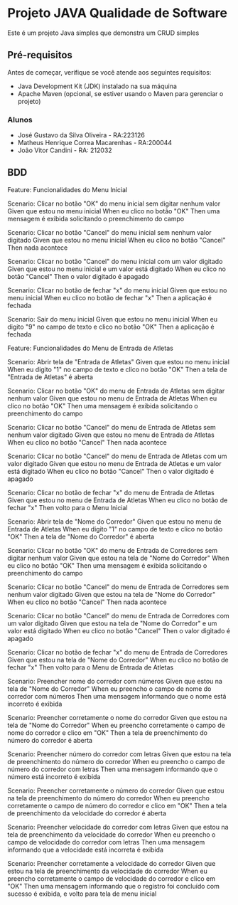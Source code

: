 # Projeto JAVA Qualidade de Software
Este é um projeto Java simples que demonstra um CRUD simples

## Pré-requisitos

Antes de começar, verifique se você atende aos seguintes requisitos:
- Java Development Kit (JDK) instalado na sua máquina
- Apache Maven (opcional, se estiver usando o Maven para gerenciar o projeto)

### Alunos
 - José Gustavo da Silva Oliveira - RA:223126
 - Matheus Henrique Correa Macarenhas - RA:200044
 - João Vitor Candini - RA: 212032
 
## BDD

Feature: Funcionalidades do Menu Inicial

  Scenario: Clicar no botão "OK" do menu inicial sem digitar nenhum valor
    Given que estou no menu inicial
    When eu clico no botão "OK"
    Then uma mensagem é exibida solicitando o preenchimento do campo

  Scenario: Clicar no botão "Cancel" do menu inicial sem nenhum valor digitado
    Given que estou no menu inicial
    When eu clico no botão "Cancel"
    Then nada acontece

  Scenario: Clicar no botão "Cancel" do menu inicial com um valor digitado
    Given que estou no menu inicial e um valor está digitado
    When eu clico no botão "Cancel"
    Then o valor digitado é apagado

  Scenario: Clicar no botão de fechar "x" do menu inicial
    Given que estou no menu inicial
    When eu clico no botão de fechar "x"
    Then a aplicação é fechada

  Scenario: Sair do menu inicial
    Given que estou no menu inicial
    When eu digito "9" no campo de texto e clico no botão "OK"
    Then a aplicação é fechada

Feature: Funcionalidades do Menu de Entrada de Atletas

  Scenario: Abrir tela de "Entrada de Atletas"
    Given que estou no menu inicial
    When eu digito "1" no campo de texto e clico no botão "OK"
    Then a tela de "Entrada de Atletas" é aberta

  Scenario: Clicar no botão "OK" do menu de Entrada de Atletas sem digitar nenhum valor
    Given que estou no menu de Entrada de Atletas
    When eu clico no botão "OK"
    Then uma mensagem é exibida solicitando o preenchimento do campo

  Scenario: Clicar no botão "Cancel" do menu de Entrada de Atletas sem nenhum valor digitado
    Given que estou no menu de Entrada de Atletas
    When eu clico no botão "Cancel"
    Then nada acontece

  Scenario: Clicar no botão "Cancel" do menu de Entrada de Atletas com um valor digitado
    Given que estou no menu de Entrada de Atletas e um valor está digitado
    When eu clico no botão "Cancel"
    Then o valor digitado é apagado

  Scenario: Clicar no botão de fechar "x" do menu de Entrada de Atletas
    Given que estou no menu de Entrada de Atletas
    When eu clico no botão de fechar "x"
    Then volto para o Menu Inicial

  Scenario: Abrir tela de "Nome do Corredor"
    Given que estou no menu de Entrada de Atletas
    When eu digito "1" no campo de texto e clico no botão "OK"
    Then a tela de "Nome do Corredor" é aberta

  Scenario: Clicar no botão "OK" do menu de Entrada de Corredores sem digitar nenhum valor
    Given que estou na tela de "Nome do Corredor"
    When eu clico no botão "OK"
    Then uma mensagem é exibida solicitando o preenchimento do campo

  Scenario: Clicar no botão "Cancel" do menu de Entrada de Corredores sem nenhum valor digitado
    Given que estou na tela de "Nome do Corredor"
    When eu clico no botão "Cancel"
    Then nada acontece

  Scenario: Clicar no botão "Cancel" do menu de Entrada de Corredores com um valor digitado
    Given que estou na tela de "Nome do Corredor" e um valor está digitado
    When eu clico no botão "Cancel"
    Then o valor digitado é apagado

  Scenario: Clicar no botão de fechar "x" do menu de Entrada de Corredores
    Given que estou na tela de "Nome do Corredor"
    When eu clico no botão de fechar "x"
    Then volto para o Menu de Entrada de Atletas

  Scenario: Preencher nome do corredor com números
    Given que estou na tela de "Nome do Corredor"
    When eu preencho o campo de nome do corredor com números
    Then uma mensagem informando que o nome está incorreto é exibida

  Scenario: Preencher corretamente o nome do corredor
    Given que estou na tela de "Nome do Corredor"
    When eu preencho corretamente o campo de nome do corredor e clico em "OK"
    Then a tela de preenchimento do número do corredor é aberta

  Scenario: Preencher número do corredor com letras
    Given que estou na tela de preenchimento do número do corredor
    When eu preencho o campo de número do corredor com letras
    Then uma mensagem informando que o número está incorreto é exibida

  Scenario: Preencher corretamente o número do corredor
    Given que estou na tela de preenchimento do número do corredor
    When eu preencho corretamente o campo de número do corredor e clico em "OK"
    Then a tela de preenchimento da velocidade do corredor é aberta

  Scenario: Preencher velocidade do corredor com letras
    Given que estou na tela de preenchimento da velocidade do corredor
    When eu preencho o campo de velocidade do corredor com letras
    Then uma mensagem informando que a velocidade está incorreta é exibida

  Scenario: Preencher corretamente a velocidade do corredor
    Given que estou na tela de preenchimento da velocidade do corredor
    When eu preencho corretamente o campo de velocidade do corredor e clico em "OK"
    Then uma mensagem informando que o registro foi concluído com sucesso é exibida, e volto para tela de menu inicial



